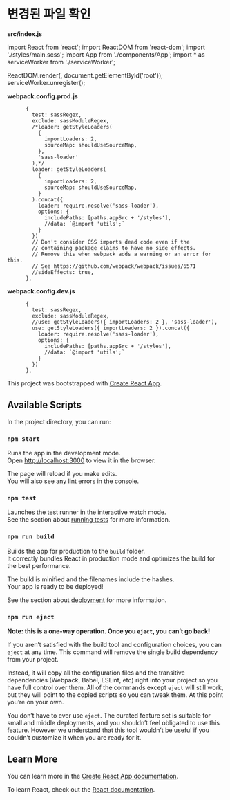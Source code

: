 # 변경된 파일 확인

**src/index.js**

import React from 'react';
import ReactDOM from 'react-dom';
import './styles/main.scss';
import App from './components/App';
import * as serviceWorker from './serviceWorker';

ReactDOM.render(<App />, document.getElementById('root'));
serviceWorker.unregister();


**webpack.config.prod.js**

          {  
            test: sassRegex,
            exclude: sassModuleRegex,
            /*loader: getStyleLoaders(
              {
                importLoaders: 2,
                sourceMap: shouldUseSourceMap,
              },
              'sass-loader'
            ),*/
            loader: getStyleLoaders(
              {
                importLoaders: 2,
                sourceMap: shouldUseSourceMap,
              }
            ).concat({
              loader: require.resolve('sass-loader'),
              options: {
                includePaths: [paths.appSrc + '/styles'],
                //data: `@import 'utils';`
              }
            })
            // Don't consider CSS imports dead code even if the
            // containing package claims to have no side effects.
            // Remove this when webpack adds a warning or an error for this.
            // See https://github.com/webpack/webpack/issues/6571
            //sideEffects: true,
          },

**webpack.config.dev.js**

          {  
            test: sassRegex,
            exclude: sassModuleRegex,
            //use: getStyleLoaders({ importLoaders: 2 }, 'sass-loader'),
            use: getStyleLoaders({ importLoaders: 2 }).concat({
              loader: require.resolve('sass-loader'),
              options: {
                includePaths: [paths.appSrc + '/styles'],
                //data: `@import 'utils';`
              }
            })
          },

This project was bootstrapped with [Create React App](https://github.com/facebook/create-react-app).

## Available Scripts

In the project directory, you can run:

### `npm start`

Runs the app in the development mode.<br>
Open [http://localhost:3000](http://localhost:3000) to view it in the browser.

The page will reload if you make edits.<br>
You will also see any lint errors in the console.

### `npm test`

Launches the test runner in the interactive watch mode.<br>
See the section about [running tests](https://facebook.github.io/create-react-app/docs/running-tests) for more information.

### `npm run build`

Builds the app for production to the `build` folder.<br>
It correctly bundles React in production mode and optimizes the build for the best performance.

The build is minified and the filenames include the hashes.<br>
Your app is ready to be deployed!

See the section about [deployment](https://facebook.github.io/create-react-app/docs/deployment) for more information.

### `npm run eject`

**Note: this is a one-way operation. Once you `eject`, you can’t go back!**

If you aren’t satisfied with the build tool and configuration choices, you can `eject` at any time. This command will remove the single build dependency from your project.

Instead, it will copy all the configuration files and the transitive dependencies (Webpack, Babel, ESLint, etc) right into your project so you have full control over them. All of the commands except `eject` will still work, but they will point to the copied scripts so you can tweak them. At this point you’re on your own.

You don’t have to ever use `eject`. The curated feature set is suitable for small and middle deployments, and you shouldn’t feel obligated to use this feature. However we understand that this tool wouldn’t be useful if you couldn’t customize it when you are ready for it.

## Learn More

You can learn more in the [Create React App documentation](https://facebook.github.io/create-react-app/docs/getting-started).

To learn React, check out the [React documentation](https://reactjs.org/).
